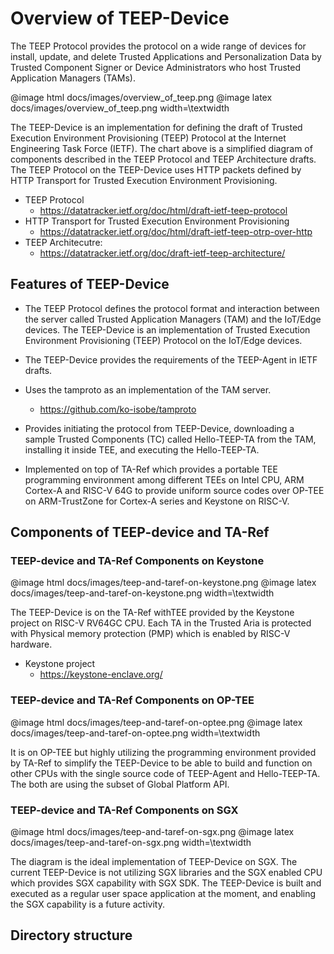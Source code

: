 # Overview of TEEP-Device

The TEEP Protocol provides the protocol on a wide range of devices for install, update, and delete Trusted Applications and Personalization Data by Trusted Component Signer or Device Administrators who host Trusted Application Managers (TAMs).

@image html docs/images/overview_of_teep.png
@image latex docs/images/overview_of_teep.png width=\textwidth

The TEEP-Device is an implementation for defining the draft of Trusted Execution Environment Provisioning (TEEP) Protocol at the Internet Engineering Task Force (IETF). The chart above is a simplified diagram of components described in the TEEP Protocol and TEEP Architecture drafts. The TEEP Protocol on the TEEP-Device uses HTTP packets defined by HTTP Transport for Trusted Execution Environment Provisioning.

- TEEP Protocol
  * https://datatracker.ietf.org/doc/html/draft-ietf-teep-protocol
- HTTP Transport for Trusted Execution Environment Provisioning
  * https://datatracker.ietf.org/doc/html/draft-ietf-teep-otrp-over-http
- TEEP Architecutre:
  * https://datatracker.ietf.org/doc/draft-ietf-teep-architecture/

## Features of TEEP-Device

- The TEEP Protocol defines the protocol format and interaction between the server called Trusted Application Managers (TAM) and the IoT/Edge devices. The TEEP-Device is an implementation of Trusted Execution Environment Provisioning (TEEP) Protocol on the IoT/Edge devices.

- The TEEP-Device provides the requirements of the TEEP-Agent in IETF drafts.

- Uses the tamproto as an implementation of the TAM server.
  * https://github.com/ko-isobe/tamproto

- Provides initiating the protocol from TEEP-Device, downloading a sample Trusted Components (TC) called Hello-TEEP-TA from the TAM, installing it inside TEE, and executing the Hello-TEEP-TA.

- Implemented on top of TA-Ref which provides a portable TEE programming environment among different TEEs on Intel CPU, ARM Cortex-A and RISC-V 64G to provide uniform source codes over OP-TEE on ARM-TrustZone for Cortex-A series and Keystone on RISC-V.

## Components of TEEP-device and TA-Ref

### TEEP-device and TA-Ref Components on Keystone

@image html docs/images/teep-and-taref-on-keystone.png
@image latex docs/images/teep-and-taref-on-keystone.png width=\textwidth

The TEEP-Device is on the TA-Ref withTEE provided by the Keystone project on RISC-V RV64GC CPU. Each TA in the Trusted Aria is protected with Physical memory protection (PMP) which is enabled by RISC-V hardware.

- Keystone project
  * https://keystone-enclave.org/

### TEEP-device and TA-Ref Components on OP-TEE

@image html docs/images/teep-and-taref-on-optee.png
@image latex docs/images/teep-and-taref-on-optee.png width=\textwidth

It is on OP-TEE but highly utilizing the programming environment provided by TA-Ref to simplify the TEEP-Device to be able to build and function on other CPUs with the single source code of TEEP-Agent and Hello-TEEP-TA. The both are using the subset of Global Platform API.

### TEEP-device and TA-Ref Components on SGX

@image html docs/images/teep-and-taref-on-sgx.png
@image latex docs/images/teep-and-taref-on-sgx.png width=\textwidth

The diagram is the ideal implementation of TEEP-Device on SGX. The current TEEP-Device is not utilizing SGX libraries and the SGX enabled CPU which provides SGX capability with SGX SDK. The TEEP-Device is built and executed as a regular user space application at the moment, and enabling the SGX capability is a future activity.

## Directory structure


